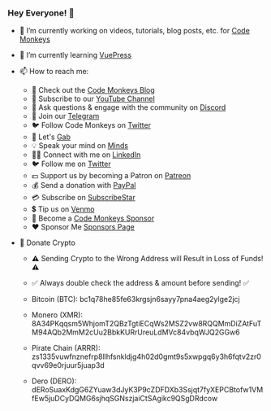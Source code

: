 ### Hey Everyone! 👋

- 🔭 I’m currently working on videos, tutorials, blog posts, etc. for <a href="https://github.com/codemonkeysio">Code Monkeys</a>

- 🌱 I’m currently learning <a href="https://vuepress.vuejs.org/">VuePress</a>

- 📫 How to reach me:

  - 🐒 Check out the <a href="https://www.codemonkeys.tech/">Code Monkeys Blog</a>
  - 🎥 Subscribe to our <a href="https://www.youtube.com/channel/UCteut5f1PHW8vP29o66z-kg">YouTube Channel</a>
  - 🤖 Ask questions & engage with the community on <a href="https://discord.gg/mh9rQmwJ8H">Discord</a>
  - 📨 Join our <a href="https://t.me/codemonkeystech">Telegram</a>
  - 🐦 Follow Code Monkeys on <a href="https://twitter.com/codemonkeystech">Twitter</a>
  - 🐸 Let's <a href="https://gab.com/codemonkeys">Gab</a>
  - 💡 Speak your mind on <a href="https://www.minds.com/codemonkeys/">Minds</a>
  - 👷‍♂️ Connect with me on <a href="https://www.linkedin.com/in/jason-chiarulli/">LinkedIn</a>
  - 🐦 Follow me on <a href="https://twitter.com/jason_chiarulli">Twitter</a>
  - 💵 Support us by becoming a Patron on <a href="https://www.patreon.com/codemonkeys?fan_landing=true">Patreon</a>
  - 💰 Send a donation with <a href="https://paypal.me/codemonkeystech?locale.x=en_US">PayPal</a>
  - 💳 Subscribe on <a href="https://www.subscribestar.com/code-monkeys">SubscribeStar</a>
  - 💲 Tip us on <a href="https://venmo.com/u/codemonkeys">Venmo</a>
  - 🍌 Become a <a href="https://github.com/sponsors/codemonkeysio">Code Monkeys Sponsor</a>
  - ❤️ Sponsor Me <a href="https://github.com/sponsors/jchiarulli">Sponsors Page</a>

- 🔗 Donate Crypto

  - ⚠️ Sending Crypto to the Wrong Address will Result in Loss of Funds! ⚠️
  - ✅ Always double check the address & amount before sending! ✅

  - Bitcoin (BTC): bc1q78he85fe63krgsjn6sayy7pna4aeg2ylge2jcj

  - Monero (XMR): 8A34PKqqsm5WhjomT2QBzTgtiECqWs2MSZ2vw8RQQMmDiZAtFuTM94AQb2MmM2cUu2BbkKURrUreuLdMVc84vbqWJQ2GGw6

  - Pirate Chain (ARRR): zs1335vuwfnznefrp8llhfsnkldjg4h02d0gmt9s5xwpgq6y3h6fqtv2zr0qvv69e0rjuur5juap3d

  - Dero (DERO): dERoSuaxKdgG6ZYuaw3dJyK3P9cZDFDXb3Ssjqt7fyXEPCBtofw1VMfEw5juDCyDQMG6sjhqSGNszjaiCtSAgikc9QSgDRdcow

